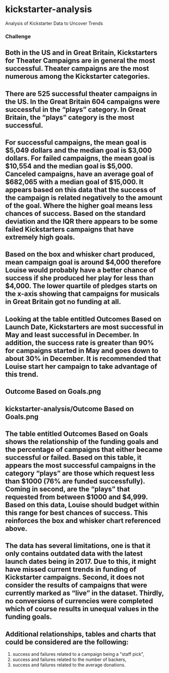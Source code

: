 # kickstarter-analysis
Analysis of Kickstarter Data to Uncover Trends
### Challenge
Both in the US and in Great Britain, Kickstarters for Theater Campaigns are in general the most successful. Theater campaigns are the most numerous among the Kickstarter categories.
---
There are 525 successful theater campaigns in the US. In the Great Britain 604 campaigns were successful in the “plays” category. In Great Britain, the “plays” category is the most successful.
---
For successful campaigns, the mean goal is $5,049 dollars and the median goal is $3,000 dollars. For failed campaigns, the mean goal is $10,554 and the median goal is $5,000. Canceled campaigns, have an average goal of $682,065 with a median goal of $15,000. It appears based on this data that the success of the campaign is related negatively to the amount of the goal. Where the higher goal means less chances of success. Based on the standard deviation and the IQR there appears to be some failed Kickstarters campaigns that have extremely high goals.
---
Based on the box and whisker chart produced, mean campaign goal is around $4,000 therefore Louise would probably have a better chance of success if she produced her play for less than $4,000. The lower quartile of pledges starts on the x-axis showing that campaigns for musicals in Great Britain got no funding at all.
---
Looking at the table entitled Outcomes Based on Launch Date, Kickstarters are most successful in May and least successful in December. In addition, the success rate is greater than 90% for campaigns started in May and goes down to about 30% in December. It is recommended that Louise start her campaign to take advantage of this trend. 
---
Outcome Based on Goals.png 
---
kickstarter-analysis/Outcome Based on Goals.png
---
The table entitled Outcomes Based on Goals shows the relationship of the funding goals and the percentage of campaigns that either became successful or failed. Based on this table, it appears the most successful campaigns in the category “plays” are those which request less than $1000 (76% are funded successfully). Coming in second, are the “plays” that requested from between $1000 and $4,999. Based on this data, Louise should budget within this range for best chances of success. This reinforces the box and whisker chart referenced above.
---
The data has several limitations, one is that it only contains outdated data with the latest launch dates being in 2017. Due to this, it might have missed current trends in funding of Kickstarter campaigns. Second, it does not consider the results of campaigns that were currently marked as “live” in the dataset. Thirdly, no conversions of currencies were completed which of course results in unequal values in the funding goals.
---
Additional relationships, tables and charts that could be considered are the following:
---
1. success and failures related to a campaign being a "staff pick",
2. success and failures related to the number of backers,
3. success and failures related to the average donations.

